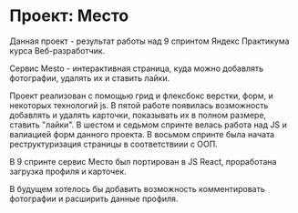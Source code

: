 # Проект: Место

Данная проект - результат работы над 9 спринтом Яндекс Практикума курса Веб-разработчик. 

Cервис Mesto - интерактивная страница, куда можно добавлять фотографии, удалять их и ставить лайки.

Проект реализован с помощью грид и флексбокс верстки, форм, и некоторых технологий js.
В пятой работе появилась возможность добавлять и удалять карточки, показывать их в полном размере, ставить "лайки".
В шестом и седьмом спринте велась работа над JS и валиацией форм данного проекта.
В восьмом спринте была начата реструктуризация страницы в соответствиии с ООП.

В 9 спринте сервис Место был портирован в JS React, проработана загрузка профиля и карточек.

В будущем хотелось бы добавить возможность комментировать фотографии и расширить данные профиля.


